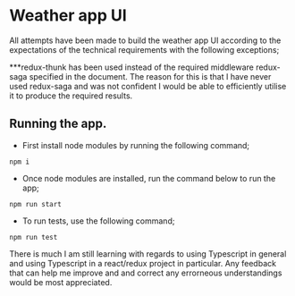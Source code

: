 # Weather app UI
All attempts have been made to build the weather app UI according to the expectations of the 
technical requirements with the following exceptions;

***redux-thunk has been used instead of the required middleware redux-saga specified in the document.
The reason for this is that I have never used redux-saga and was not confident I would be able to efficiently
utilise it to produce the required results.


## Running the app.
 * First install node modules by running the following command;
```shell
npm i
```

 * Once node modules are installed, run the command below to run the app;
 ```shell
npm run start
```

 * To run tests, use the following command;
 ```shell
npm run test
```

There is much I am still learning with regards to using Typescript in general and using Typescript in a
react/redux project in particular. Any feedback that can help me improve and and correct any errorneous
 understandings would be most appreciated.
